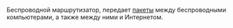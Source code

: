 Беспроводной маршрутизатор, передает [пакеты](<../термины/пакет>) между беспроводными компьютерами, а также между ними и Интернетом.